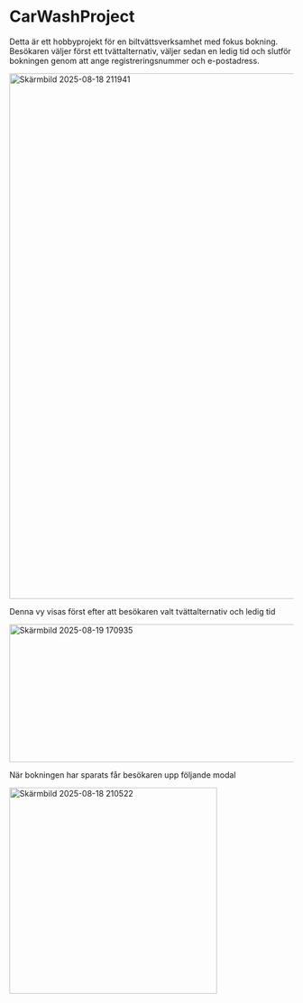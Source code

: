 # CarWashProject

Detta är ett hobbyprojekt för en biltvättsverksamhet med fokus bokning. Besökaren väljer först ett tvättalternativ, väljer sedan en ledig tid och slutför bokningen genom att ange registreringsnummer och e-postadress.

 
<img width="1448" height="933" alt="Skärmbild 2025-08-18 211941" src="https://github.com/user-attachments/assets/00206566-2a04-4ec7-8939-f9f830ac2761" />


Denna vy visas först efter att besökaren valt tvättalternativ och ledig tid
 
<img width="937" height="245" alt="Skärmbild 2025-08-19 170935" src="https://github.com/user-attachments/assets/b10c0db0-195e-4cde-a1ec-2bff8e7c1413" />




När bokningen har sparats får besökaren upp följande modal

<img width="368" height="366" alt="Skärmbild 2025-08-18 210522" src="https://github.com/user-attachments/assets/c72ead34-b0d9-4c54-9b35-c4fc1dfc4611" />
